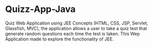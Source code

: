 # Quizz-App-Java
Quiz Web Application using JEE Concepts (HTML, CSS, JSP, Servlet, Glassfish, MVC), the application allows a user to take a quiz test that generate random questions each time the test is taken. This Wep Application made to explore the functionality of JEE.
